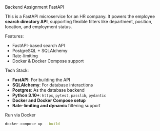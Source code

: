 Backend Assignment FastAPI

This is a FastAPI microservice for an HR company. It powers the employee **search directory API**, supporting flexible filters like department, position, location, and employment status.

Features:
- FastAPI-based search API
- PostgreSQL + SQLAlchemy
- Rate-limiting
- Docker & Docker Compose support

Tech Stack:
- **FastAPI**: For building the API
- **SQLAlchemy**: For database interactions
- **Postgres**: As the database backend
- **Python 3.10+**: `httpx`, `pytest`, `passlib`, `pydantic`
- **Docker and Docker Compose setup**
- **Rate-limiting and dynamic** filtering support

Run via Docker
```bash
docker-compose up --build
```
